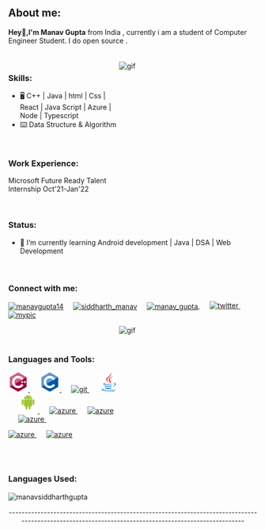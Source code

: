 ## About me:
<strong>Hey👋,I'm Manav Gupta</strong> from India , currently i am a student of Computer Engineer Student. I do open source .
<br><br><br>
<img align="right" src="https://www.vkreate.in/storage/services_image/2019-10-02-17-55-54-5d94e4aa809b3-web-development.gif" alt="gif" width="280" height="250"/> 
### Skills:
* 🖥️ C++ | Java | html | Css | React | Java Script | Azure | Node | Typescript
* ⌨️ Data Structure & Algorithm 
<br>

### Work Experience:
 Microsoft Future Ready Talent Internship             Oct'21-Jan'22 

<br>

### Status:
- 🌱 I’m currently learning Android development | Java | DSA | Web Development
<br> <br><br>
<div>
<h3 align="left">Connect with me:</h3>
<p align="left">
<a href="https://linkedin.com/in/manavgupta14" target="_blank"><img align="center" src="https://raw.githubusercontent.com/rahuldkjain/github-profile-readme-generator/master/src/images/icons/Social/linked-in-alt.svg" alt="manavgupta14" height="30" width="40" /></a>&nbsp;&nbsp;&nbsp;&nbsp;
<a href="https://instagram.com/siddharth_manav" target="_blank"><img align="center" src="https://raw.githubusercontent.com/rahuldkjain/github-profile-readme-generator/master/src/images/icons/Social/instagram.svg" alt="siddharth_manav" height="30" width="40" /></a>&nbsp;&nbsp;&nbsp;&nbsp;
<a href="https://dev.to/manavgupta03" target="_blank"><img align="center" src="https://d2fltix0v2e0sb.cloudfront.net/dev-black.png" alt="manav_gupta" height="30" width="40" /> </a>&nbsp;&nbsp;&nbsp;&nbsp;
<a href="https://twitter.com/manavgupta03" target="_blank"><img src="https://www.freepnglogos.com/uploads/twitter-logo-png/twitter-logo-vector-png-clipart-1.png" alt="twitter" height="30" width="40"/> </a>&nbsp;&nbsp;&nbsp;&nbsp;
 <a href="https://manavsiddharthgupta.github.io/manavgupta.github.io/" target="_blank"><img align="centre" src="https://seeklogo.com/images/A/adobe-portfolio-logo-BD502F658C-seeklogo.com.png" alt="mypic" height="30" width="40" /></a>&nbsp;&nbsp;&nbsp;&nbsp;
</p> 
<img align="right" src="https://user-images.githubusercontent.com/79929708/150989888-3902d909-dc17-4124-890f-a3e1cb1bf159.gif" alt="gif" width="280" height="250"/>
  </div>

<br><br>
### Languages and Tools:
<p> 
<a href="https://www.w3schools.com/cpp/" target="_blank"> <img src="https://raw.githubusercontent.com/devicons/devicon/master/icons/cplusplus/cplusplus-original.svg" alt="cplusplus" width="40" height="40"/> </a> &nbsp;&nbsp;&nbsp;&nbsp;
<a href="https://www.cprogramming.com/" target="_blank"> <img src="https://raw.githubusercontent.com/devicons/devicon/master/icons/c/c-original.svg" alt="c" width="40" height="40"/> </a> &nbsp;&nbsp;&nbsp;&nbsp;
<a href="https://git-scm.com/" target="_blank"> <img src="https://www.vectorlogo.zone/logos/git-scm/git-scm-icon.svg" alt="git" width="40" height="40"/> </a> &nbsp;&nbsp;&nbsp;&nbsp;
<a href="https://www.java.com" target="_blank"> <img src="https://raw.githubusercontent.com/devicons/devicon/master/icons/java/java-original.svg" alt="java" width="40" height="40"/> </a> &nbsp;&nbsp;&nbsp;&nbsp;
<a href="https://developer.android.com" target="_blank"> <img src="https://raw.githubusercontent.com/devicons/devicon/master/icons/android/android-original-wordmark.svg" alt="android" width="40" height="40"/> </a> &nbsp;&nbsp;&nbsp;&nbsp;
<a href="https://azure.microsoft.com/en-in/" target="_blank"> <img src="https://www.vectorlogo.zone/logos/microsoft_azure/microsoft_azure-icon.svg" alt="azure" width="40" height="40"/> </a>&nbsp;&nbsp;&nbsp;&nbsp;
 <a href="https://www.w3schools.com/html/" target="_blank"> <img src="https://upload.wikimedia.org/wikipedia/commons/thumb/6/61/HTML5_logo_and_wordmark.svg/640px-HTML5_logo_and_wordmark.svg.png" alt="azure" width="40" height="40"/> </a>&nbsp;&nbsp;&nbsp;&nbsp;
  <a href="https://en.wikipedia.org/wiki/CSS" target="_blank"> <img src="https://upload.wikimedia.org/wikipedia/commons/thumb/d/d5/CSS3_logo_and_wordmark.svg/800px-CSS3_logo_and_wordmark.svg.png" alt="azure" width="40" height="40"/> </a>&nbsp;&nbsp;&nbsp;&nbsp;
 
  <a href="https://reactjs.org/" target="_blank"> <img src="https://cdn.freebiesupply.com/logos/large/2x/react-1-logo-png-transparent.png" alt="azure" width="40" height="40"/> </a>&nbsp;&nbsp;&nbsp;&nbsp;
  <a href="https://www.w3schools.com/js/" target="_blank"> <img src="https://upload.wikimedia.org/wikipedia/commons/6/6a/JavaScript-logo.png" alt="azure" width="40" height="40"/> </a>
</p>
<br><br>

### Languages Used:

<p><img align="center" src="https://github-readme-stats.vercel.app/api/top-langs?username=manavsiddharthgupta&show_icons=true&locale=en&layout=compact" alt="manavsiddharthgupta" /></p>

<p align="center">----------------------------------------------------------------------------------------------------------------------------------------------------</p>

